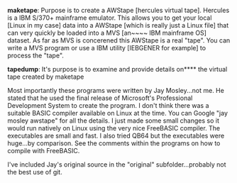 **maketape**:
Purpose is to create a AWStape [hercules virtual tape]. Hercules is a IBM S/370+ mainframe emulator. This allows you to get your local [Linux in my case] data into a AWStape [which is really just a Linux file] that can very quickly be loaded  into a MVS [an~~~~ IBM mainframe OS] dataset. As far as MVS is concerened this AWStape is a real "tape". You can write a MVS program or use a IBM utility [IEBGENER for example] to process the "tape".

**tapedump**:
It's purpose is to examine and provide details on**** the virtual tape created by maketape 

Most importantly these programs were written by Jay Mosley...not me. He stated that he used the final release of Microsoft's Professional Development System to create the program. I don't think there was a suitable BASIC compiler available on Linux at the time. You can Google "jay mosley awstape" for all the details. I just made some small changes so it would run natively on Linux using the very nice FreeBASIC compiler. The executables are small and fast. I also tried QB64 but the executables were huge...by comparison. See the comments within the programs on how to compile with FreeBASIC.

I've included Jay's original source in the "original" subfolder...probably not the best use of git.